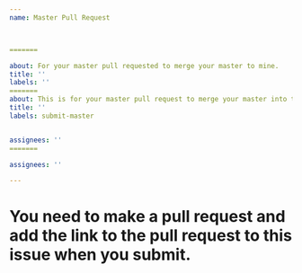 ```yaml
---
name: Master Pull Request



=======

about: For your master pull requested to merge your master to mine.
title: ''
labels: ''
=======
about: This is for your master pull request to merge your master into this repo.
title: ''
labels: submit-master


assignees: ''
=======

assignees: ''

---
```


You need to make a pull request and add the link to the pull request to this issue when you submit.
=======



